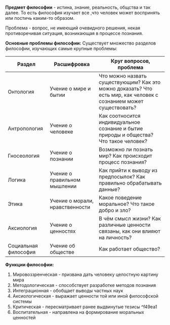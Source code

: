 **Предмет философии** - истина, знание, реальность, общства и так далее. То есть философия изучает все ,что человек может воспринять или постичь каким-то образом.

Проблема - вопрос, не имеющий очевидного решения, некая противоречивая ситуация, возникающая в процессе познания.

**Основные проблемы философии:**
Существует множество разделов философии, изучающих самые крупные проблемы:

| Раздел               | Расшифровка                     | Круг вопросов, проблема                                                                                           |
| -------------------- | ------------------------------- | ----------------------------------------------------------------------------------------------------------------- |
| Онтология            | Учение о мире и бытии           | Что можно назвать существующим? Как это можно доказать? Что есть мир, как человек с сознанием может существовать? |
| Антропология         | Учение о человеке               | Как соотносится индивидуальное сознание и бытие природы и общества? Что такое человек?                            |
| Гносеология          | Учение о познании               | Возможно ли познать мир? Как происходит процесс познания?                                                         |
| Логика               | Учение о правильном мышлении    | Как прийти к выводу из предпосылок? Как правильно обрабатывать данные?                                            |
| Этика                | Учение о морали, нравственности | Какое поведение моральное? Что такое добро и зло?                                                                 |
| Аксиология           | Учение о ценностях              | В чём смысл жизни? Как различные ценности связаны, как они влияют на личность?                                    |
| Социальная философия | Учение об обществе              | Как работает общество?                                                                                            |

**Функции философии:**

1. Мировоззренческая - призвана дать человеку целостную картину мира
2. Методологическая - способствует разработке методов познания
3. Интеграционная - обобщает выводы частных наук
4. Аксиологическая - выражает ценности той или иной философской системы
5. Критическая - пересматривает ранее выдвинутые тезисы ^f49ea1
6. Воспитательная - направлена на формирование моральных ценностей